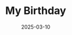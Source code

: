 ---
title: My Birthday
fulltitle: My Birthday
date: 2025-03-10
tags:
- 2025
characters:
- tzipora
categories:
- announcements
keywords:
- 2025
rgb: 212, 104, 148
url: /stories/my-birthday/
image: /images/fullres/birthday.jpg
caption: Thank you for the birthday wishes everyone.
---